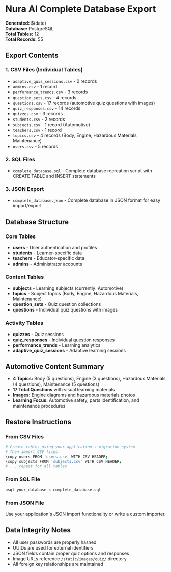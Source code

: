 # Nura AI Complete Database Export

**Generated:** $(date)  
**Database:** PostgreSQL  
**Total Tables:** 12  
**Total Records:** 55

## Export Contents

### 1. CSV Files (Individual Tables)
- `adaptive_quiz_sessions.csv` - 0 records
- `admins.csv` - 1 record
- `performance_trends.csv` - 3 records  
- `question_sets.csv` - 4 records
- `questions.csv` - 17 records (automotive quiz questions with images)
- `quiz_responses.csv` - 14 records
- `quizzes.csv` - 3 records
- `students.csv` - 2 records
- `subjects.csv` - 1 record (Automotive)
- `teachers.csv` - 1 record
- `topics.csv` - 4 records (Body, Engine, Hazardous Materials, Maintenance)
- `users.csv` - 5 records

### 2. SQL Files
- `complete_database.sql` - Complete database recreation script with CREATE TABLE and INSERT statements

### 3. JSON Export
- `complete_database.json` - Complete database in JSON format for easy import/export

## Database Structure

### Core Tables
- **users** - User authentication and profiles
- **students** - Learner-specific data
- **teachers** - Educator-specific data  
- **admins** - Administrator accounts

### Content Tables
- **subjects** - Learning subjects (currently: Automotive)
- **topics** - Subject topics (Body, Engine, Hazardous Materials, Maintenance)
- **question_sets** - Quiz question collections
- **questions** - Individual quiz questions with images

### Activity Tables
- **quizzes** - Quiz sessions
- **quiz_responses** - Individual question responses
- **performance_trends** - Learning analytics
- **adaptive_quiz_sessions** - Adaptive learning sessions

## Automotive Content Summary
- **4 Topics:** Body (5 questions), Engine (3 questions), Hazardous Materials (4 questions), Maintenance (5 questions)
- **17 Total Questions** with visual learning materials
- **Images:** Engine diagrams and hazardous materials photos
- **Learning Focus:** Automotive safety, parts identification, and maintenance procedures

## Restore Instructions

### From CSV Files
```bash
# Create tables using your application's migration system
# Then import CSV files:
\copy users FROM 'users.csv' WITH CSV HEADER;
\copy subjects FROM 'subjects.csv' WITH CSV HEADER;
# ... repeat for all tables
```

### From SQL File
```bash
psql your_database < complete_database.sql
```

### From JSON File
Use your application's JSON import functionality or write a custom importer.

## Data Integrity Notes
- All user passwords are properly hashed
- UUIDs are used for external identifiers
- JSON fields contain proper quiz options and responses
- Image URLs reference `/static/images/quiz/` directory
- All foreign key relationships are maintained